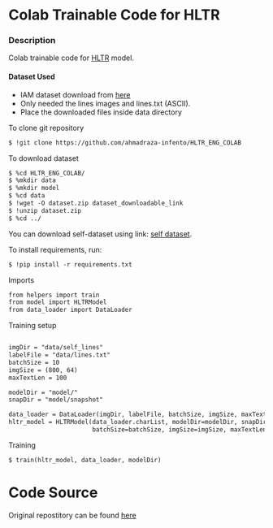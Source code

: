 # Colab Trainable Code for HLTR

### Description
Colab trainable code for [HLTR](https://github.com/venusasadude/Handwritten-Line-Text-Recognition-using-Deep-Learning-with-Tensorflow) model.


#### Dataset Used
* IAM dataset download from [here](http://www.fki.inf.unibe.ch/databases/iam-handwriting-database)
* Only needed the lines images and lines.txt (ASCII).
* Place the downloaded files inside data directory  


To clone git repository
```markdown
$ !git clone https://github.com/ahmadraza-infento/HLTR_ENG_COLAB
```

To download dataset
```markdown
$ %cd HLTR_ENG_COLAB/
$ %mkdir data
$ %mkdir model
$ %cd data
$ !wget -O dataset.zip dataset_downloadable_link
$ !unzip dataset.zip
$ %cd ../

```
You can download self-dataset using link: [self dataset](https://drive.google.com/u/0/uc?id=1iXrh4cYIX7TilAVbuJ6jePh8oOroQmkP&export=download).

To install requirements, run:
```markdown
$ !pip install -r requirements.txt
```

Imports
```markdown
from helpers import train
from model import HLTRModel
from data_loader import DataLoader
```

Training setup
```markdown

imgDir = "data/self_lines"
labelFile = "data/lines.txt"
batchSize = 10
imgSize = (800, 64)
maxTextLen = 100

modelDir = "model/"
snapDir = "model/snapshot"

data_loader = DataLoader(imgDir, labelFile, batchSize, imgSize, maxTextLen, load_aug=True)
hltr_model = HLTRModel(data_loader.charList, modelDir=modelDir, snapDir=snapDir, 
                       batchSize=batchSize, imgSize=imgSize, maxTextLen=maxTextLen)
```

Training
```markdown
$ train(hltr_model, data_loader, modelDir)
```

# Code Source
Original repostitory can be found [here](https://github.com/venusasadude/Handwritten-Line-Text-Recognition-using-Deep-Learning-with-Tensorflow)
